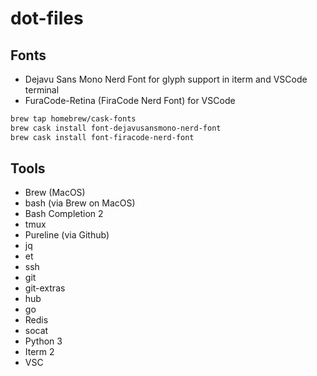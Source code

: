# dot-files


## Fonts

* Dejavu Sans Mono Nerd Font for glyph support in iterm and VSCode terminal
* FuraCode-Retina (FiraCode Nerd Font) for VSCode

```sh
brew tap homebrew/cask-fonts
brew cask install font-dejavusansmono-nerd-font
brew cask install font-firacode-nerd-font
```

## Tools

* Brew (MacOS)
* bash (via Brew on MacOS)
* Bash Completion 2
* tmux
* Pureline (via Github)
* jq
* et
* ssh
* git
* git-extras
* hub
* go
* Redis
* socat
* Python 3
* Iterm 2
* VSC
